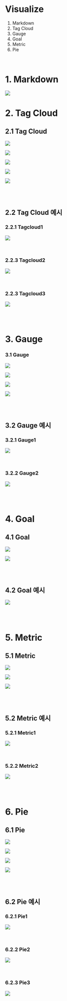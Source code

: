# Visualize

1. Markdown
2. Tag Cloud
3. Gauge
4. Goal
5. Metric
6. Pie

<br>



# 1. Markdown

![](./asset/tuto2/markdown.PNG)



# 2. Tag Cloud

## 2.1 Tag Cloud

![](./asset/tuto2/tagcloud1.PNG)

![](./asset/tuto2/tagcloud2.PNG)

![](./asset/tuto2/tagcloud3.PNG)

![](./asset/tuto2/tagcloud4.PNG)

![](./asset/tuto2/tagcloud5.PNG)

<br>

<br>

## 2.2 Tag Cloud 예시

### 2.2.1 Tagcloud1

![](./asset/tuto2/gif/tagcloud1.gif)

<br>

### 2.2.3 Tagcloud2

![](./asset/tuto2/gif/tagcloud2.gif)

<br>

### 2.2.3 Tagcloud3

![](./asset/tuto2/gif/tagcloud3.gif)

<br><br>



# 3. Gauge

### 3.1 Gauge

![](./asset/tuto2/gauge1.PNG)

![](./asset/tuto2/gauge2.PNG)

![](./asset/tuto2/gauge3.PNG)

![](./asset/tuto2/gauge4.PNG)

<br>

<br>

## 3.2 Gauge 예시

### 3.2.1 Gauge1

![](./asset/tuto2/gif/gauge1.gif)

<br>

### 3.2.2 Gauge2

![](./asset/tuto2/gif/gauge2.gif)

<br>

<br>



# 4. Goal

## 4.1 Goal

![](./asset/tuto2/goal1.PNG)

![](./asset/tuto2/goal2.PNG)

<br>

<br>

## 4.2 Goal 예시
![](./asset/tuto2/gif/goal1.gif)


<br>

<br>

# 5. Metric

## 5.1 Metric

![](./asset/tuto2/metric1.PNG)

![](./asset/tuto2/metric2.PNG)

![](./asset/tuto2/metric3.PNG)

<br>

<br>

## 5.2 Metric 예시

### 5.2.1 Metric1

![](./asset/tuto2/gif/metric1.gif)

<br>

### 5.2.2 Metric2

![](./asset/tuto2/gif/metric2.gif)

<br>

<br>

# 6. Pie

## 6.1 Pie

![](./asset/tuto2/pie1.PNG)

![](./asset/tuto2/pie2.PNG)

![](./asset/tuto2/pie3.PNG)

![](./asset/tuto2/pie4.PNG)

<br>

<br>

## 6.2 Pie 예시

### 6.2.1 Pie1

![](./asset/tuto2/gif/pie1.gif)

<br>

### 6.2.2 Pie2

![](./asset/tuto2/gif/pie2.gif)

<br>



### 6.2.3 Pie3

![](./asset/tuto2/gif/pie3.gif)




